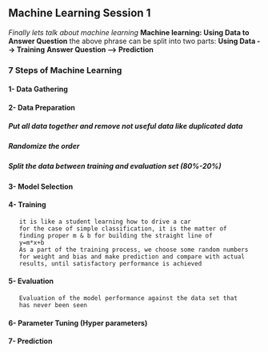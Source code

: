 ## Machine Learning Session 1
_Finally lets talk about machine learning_
**Machine learning: Using Data to Answer Question**
the above phrase can be split into two parts:
**Using Data --> Training**
**Answer Question --> Prediction**

### 7 Steps of Machine Learning
#### 1- Data Gathering
#### 2- Data Preparation
##### Put all data together and remove not useful data like duplicated data
##### Randomize the order 
##### Split the  data between training and evaluation set (80%-20%)
#### 3- Model Selection
#### 4- Training
       it is like a student learning how to drive a car
       for the case of simple classification, it is the matter of
       finding proper m & b for building the straight line of 
       y=m*x+b
       As a part of the training process, we choose some random numbers
       for weight and bias and make prediction and compare with actual 
       results, until satisfactory performance is achieved
#### 5- Evaluation
       Evaluation of the model performance against the data set that
       has never been seen
#### 6- Parameter Tuning  (Hyper parameters)
#### 7- Prediction